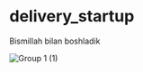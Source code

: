# delivery_startup

Bismillah bilan boshladik

![Group 1 (1)](https://github.com/jamshidmuxtaraliev/delivery_startup/assets/97395009/afd060fd-b987-4446-9167-2f1387aceb10)

